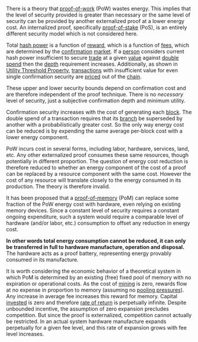 There is a theory that [proof-of-work](Glossary#proof) (PoW) wastes energy. This implies that the level of security provided is greater than necessary or the same level of security can be provided by another externalized proof at a lower energy cost. An internalized proof, specifically [proof-of-stake](https://en.m.wikipedia.org/wiki/Proof-of-stake) (PoS), is an entirely different security model which is not considered here.

Total [hash power](Glossary#hash-power) is a function of [reward](Glossary#reward), which is a function of [fees](Glossary#fee), which are determined by the [confirmation](Glossary#confirmation) [market](Glossary#market). If a [person](Glossary#person) considers current hash power insufficient to secure [trade](Glossary#trade) at a given [value](Glossary#value) against [double spend](Glossary#double-spend) then the [depth](Glossary#depth) requirement increases. Additionally, as shown in [Utility Threshold Property](Utility-Threshold-Property), [transactions](Glossary#transaction) with insufficient value for even single confirmation security are [priced](Glossary#price) out of the [chain](Glossary#chain).

These upper and lower security bounds depend on confirmation cost and are therefore independent of the proof technique. There is no *necessary* level of security, just a subjective confirmation depth and minimum utility.

Confirmation security increases with the cost of generating each [block](Glossary#block). The double spend of a transaction requires that its [branch](Glossary#branch) be superseded by another with a probabilistically greater cost. So the only way energy cost can be reduced is by expending the same average per-block cost with a lower energy component.

PoW incurs cost in several forms, including labor, hardware, services, land, etc. Any other externalized proof consumes these same resources, though potentially in different proportion. The question of energy cost reduction is therefore reduced to whether an energy component of the cost of a proof can be replaced by a resource component with the same cost. However the cost of any resource will translate closely to the energy consumed in its production. The theory is therefore invalid.

It has been proposed that a [proof-of-memory](https://eprint.iacr.org/2017/893.pdf) (PoM) can replace some fraction of the PoW energy cost with hardware, even relying on existing memory devices. Since a constant level of security requires a constant ongoing expenditure, such a system would require a comparable level of hardware (and/or labor, etc.) consumption to offset any reduction in energy cost.

**In other words total energy consumption cannot be reduced, it can only be transferred in full to hardware manufacture, operation and disposal.** The hardware acts as a proof battery, representing energy provably consumed in its manufacture.

It is worth considering the economic behavior of a theoretical system in which PoM is determined by an existing (free) fixed pool of memory with no expiration or operational costs. As the cost of [mining](Glossary#mine) is zero, rewards flow at no expense in proportion to memory (assuming no [pooling pressures](Pooling-Pressure-Risk)). Any increase in average fee increases this reward for memory. Capital [invested](Glossary#lend) is zero and therefore [rate of return](Glossary#interest) is perpetually infinite. Despite unbounded incentive, the assumption of zero expansion precludes competition. But since the proof is externalized, competition cannot actually be restricted. In an actual system hardware manufacture expands perpetually for a given fee level, and this rate of expansion grows with fee level increases.